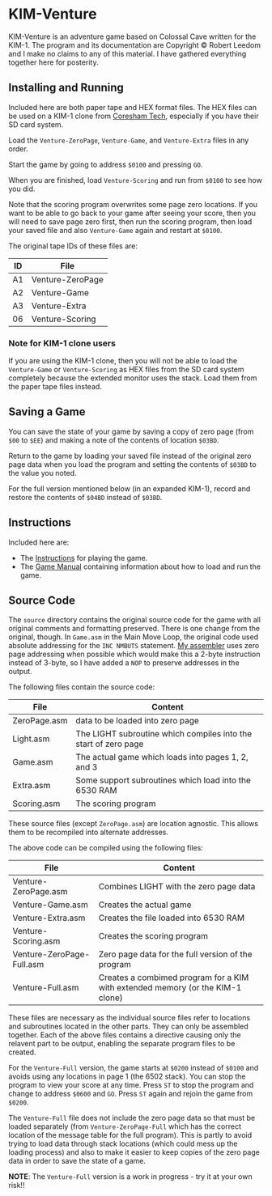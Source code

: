 # KIM-Venture

KIM-Venture is an adventure game based on Colossal Cave written for the KIM-1.  The program and its documentation are Copyright © Robert Leedom and I make no claims to any of this material.  I have gathered everything together here for posterity.

## Installing and Running

Included here are both paper tape and HEX format files.  The HEX files can be used on a KIM-1 clone from [Coresham Tech](https://www.corshamtech.com), especially if you have their SD card system.

Load the `Venture-ZeroPage`, `Venture-Game`, and `Venture-Extra` files in any order.


Start the game by going to address `$0100` and pressing `GO`.

When you are finished, load `Venture-Scoring` and run from `$0100` to see how you did.

Note that the scoring program overwrites some page zero locations.  If you want to be able to go back to your game after seeing your score, then you will need to save page zero first, then run the scoring program, then load your saved file and also `Venture-Game` again and restart at `$0100`.

The original tape IDs of these files are:

ID | File
---|-----
A1 | Venture-ZeroPage
A2 | Venture-Game
A3 | Venture-Extra
06 | Venture-Scoring

### Note for KIM-1 clone users

If you are using the KIM-1 clone, then you will not be able to load the `Venture-Game` or `Venture-Scoring` as HEX files from the SD card system completely because the extended monitor uses the stack.  Load them from the paper tape files instead.  

## Saving a Game

You can save the state of your game by saving a copy of zero page (from `$00` to `$EE`) and making a note of the contents of location `$03BD`.

Return to the game by loading your saved file instead of the original zero page data when you load the program and setting the contents of `$03BD` to the value you noted.

For the full version mentioned below (in an expanded KIM-1), record and restore the contents of `$04BD` instead of `$03BD`.

## Instructions

Included here are:

* The [Instructions](https://github.com/markbush/KIM-Venture/blob/master/KIM-Venture%20Game%20Instructions.pdf) for playing the game.
* The [Game Manual](https://github.com/markbush/KIM-Venture/blob/master/KIM-Venture%20Manual.pdf) containing information about how to load and run the game.

## Source Code

The `source` directory contains the original source code for the game with all original comments and formatting preserved.  There is one change from the original, though.  In `Game.asm` in the Main Move Loop, the original code used absolute addressing for the `INC NMBUTS` statement.  [My assembler](https://github.com/markbush/6502-assembler) uses zero page addressing when possible which would make this a 2-byte instruction instead of 3-byte, so I have added a `NOP` to preserve addresses in the output.

The following files contain the source code:

File | Content
-----|---------
ZeroPage.asm | data to be loaded into zero page
Light.asm | The LIGHT subroutine which compiles into the start of zero page
Game.asm | The actual game which loads into pages 1, 2, and 3
Extra.asm | Some support subroutines which load into the 6530 RAM
Scoring.asm | The scoring program

These source files (except `ZeroPage.asm`) are location agnostic.  This allows them to be recompiled into alternate addresses.

The above code can be compiled using the following files:

File | Content
-----|---------
Venture-ZeroPage.asm | Combines LIGHT with the zero page data
Venture-Game.asm | Creates the actual game
Venture-Extra.asm | Creates the file loaded into 6530 RAM
Venture-Scoring.asm | Creates the scoring program
Venture-ZeroPage-Full.asm | Zero page data for the full version of the program
Venture-Full.asm | Creates a combimed program for a KIM with extended memory (or the KIM-1 clone)

These files are necessary as the individual source files refer to locations and subroutines located in the other parts.  They can only be assembled together.  Each of the above files contains a directive causing only the relavent part to be output, enabling the separate program files to be created.

For the `Venture-Full` version, the game starts at `$0200` instead of `$0100` and avoids using any locations in page 1 (the 6502 stack).  You can stop the program to view your score at any time.  Press `ST` to stop the program and change to address `$0600` and `GO`.  Press `ST` again and rejoin the game from `$0200`.

The `Venture-Full` file does not include the zero page data so that must be loaded separately (from `Venture-ZeroPage-Full` which has the correct location of the message table for the full program).  This is partly to avoid trying to load data through stack locations (which could mess up the loading process) and also to make it easier to keep copies of the zero page data in order to save the state of a game.

**NOTE**: The `Venture-Full` version is a work in progress - try it at your own risk!!
